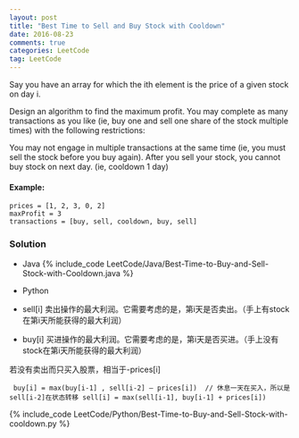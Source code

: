 ```yaml
---
layout: post
title: "Best Time to Sell and Buy Stock with Cooldown"
date: 2016-08-23
comments: true
categories: LeetCode
tag: LeetCode
---
```


Say you have an array for which the ith element is the price of a given stock on day i.

Design an algorithm to find the maximum profit. You may complete as many transactions as you like (ie, buy one and sell one share of the stock multiple times) with the following restrictions:

You may not engage in multiple transactions at the same time (ie, you must sell the stock before you buy again).
After you sell your stock, you cannot buy stock on next day. (ie, cooldown 1 day)

#### Example:

```
prices = [1, 2, 3, 0, 2]
maxProfit = 3
transactions = [buy, sell, cooldown, buy, sell]
```

<!--more-->
### Solution
* Java
{% include_code LeetCode/Java/Best-Time-to-Buy-and-Sell-Stock-with-Cooldown.java %}


* Python
* sell[i] 卖出操作的最大利润。它需要考虑的是，第i天是否卖出。（手上有stock在第i天所能获得的最大利润）

* buy[i] 买进操作的最大利润。它需要考虑的是，第i天是否买进。（手上没有stock在第i天所能获得的最大利润）

若没有卖出而只买入股票，相当于-prices[i]

`
buy[i] = max(buy[i-1] , sell[i-2] – prices[i])  // 休息一天在买入，所以是sell[i-2]在状态转移
sell[i] = max(sell[i-1], buy[i-1] + prices[i])`


{% include_code LeetCode/Python/Best-Time-to-Buy-and-Sell-Stock-with-cooldown.py %}

